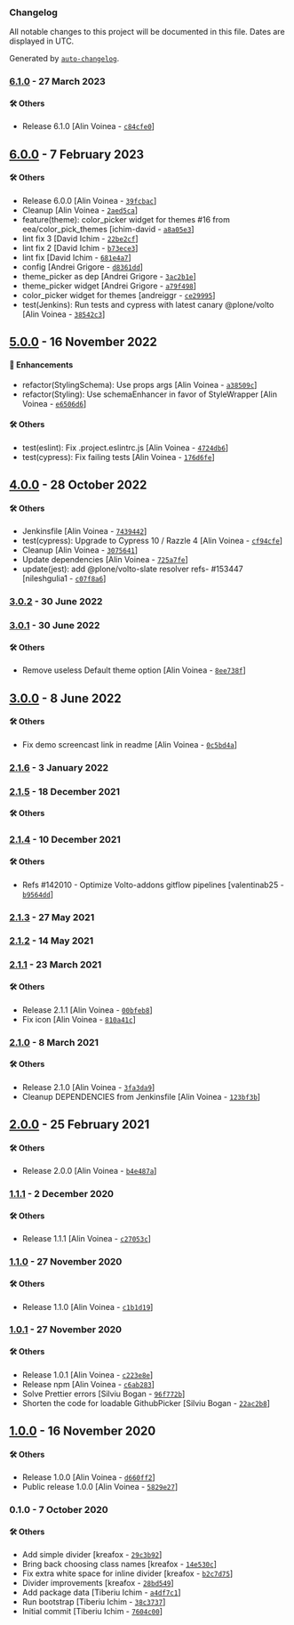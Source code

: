 ### Changelog

All notable changes to this project will be documented in this file. Dates are displayed in UTC.

Generated by [`auto-changelog`](https://github.com/CookPete/auto-changelog).

### [6.1.0](https://github.com/eea/volto-block-divider/compare/6.0.0...6.1.0) - 27 March 2023

#### :hammer_and_wrench: Others

- Release 6.1.0 [Alin Voinea - [`c84cfe0`](https://github.com/eea/volto-block-divider/commit/c84cfe05b6e442f598d29ad6edf52e326756fc3f)]
## [6.0.0](https://github.com/eea/volto-block-divider/compare/5.0.0...6.0.0) - 7 February 2023

#### :hammer_and_wrench: Others

- Release 6.0.0 [Alin Voinea - [`39fcbac`](https://github.com/eea/volto-block-divider/commit/39fcbac8884d19aaa54461dd058624fe75c5eacd)]
- Cleanup [Alin Voinea - [`2aed5ca`](https://github.com/eea/volto-block-divider/commit/2aed5caac7c3ba05aeb7ad52d4f0c9ab6f8262ec)]
- feature(theme): color_picker widget for themes #16 from eea/color_pick_themes [ichim-david - [`a8a05e3`](https://github.com/eea/volto-block-divider/commit/a8a05e3a08fa65985717070b136aa42a22e261a6)]
- lint fix 3 [David Ichim - [`22be2cf`](https://github.com/eea/volto-block-divider/commit/22be2cfcdf7c48f43a8c66e25ab9eba43e642760)]
- lint fix 2 [David Ichim - [`b73ece3`](https://github.com/eea/volto-block-divider/commit/b73ece31f419d76fc99166cf2c283a2dc774162d)]
- lint fix [David Ichim - [`681e4a7`](https://github.com/eea/volto-block-divider/commit/681e4a77ee52801cf71f9cb2c51fdd9650c72bdb)]
- config [Andrei Grigore - [`d8361dd`](https://github.com/eea/volto-block-divider/commit/d8361ddcb29a7e43cf6385425303c994588ad4c1)]
- theme_picker as dep [Andrei Grigore - [`3ac2b1e`](https://github.com/eea/volto-block-divider/commit/3ac2b1e0e8c7ac26bf67cca17d666c734b0475dc)]
- theme_picker widget [Andrei Grigore - [`a79f498`](https://github.com/eea/volto-block-divider/commit/a79f498fb1ae075228389ef1c7f90a0a1bf62e83)]
- color_picker widget for themes [andreiggr - [`ce29995`](https://github.com/eea/volto-block-divider/commit/ce29995518ca373f6b1d5f177f060ca5ce90c1a1)]
- test(Jenkins): Run tests and cypress with latest canary @plone/volto [Alin Voinea - [`38542c3`](https://github.com/eea/volto-block-divider/commit/38542c3b1360ddfb353bcaa14d38726a3214b714)]
## [5.0.0](https://github.com/eea/volto-block-divider/compare/4.0.0...5.0.0) - 16 November 2022

#### :nail_care: Enhancements

- refactor(StylingSchema): Use props args [Alin Voinea - [`a38509c`](https://github.com/eea/volto-block-divider/commit/a38509c0df7cec70714d4403a9171eaf97f11ac9)]
- refactor(Styling): Use schemaEnhancer in favor of StyleWrapper [Alin Voinea - [`e6506d6`](https://github.com/eea/volto-block-divider/commit/e6506d6d746189e881e461db920a32ba5cc37a63)]

#### :hammer_and_wrench: Others

- test(eslint): Fix .project.eslintrc.js [Alin Voinea - [`4724db6`](https://github.com/eea/volto-block-divider/commit/4724db63699dcc16aa2b123de87e786456e8ba12)]
- test(cypress): Fix failing tests [Alin Voinea - [`176d6fe`](https://github.com/eea/volto-block-divider/commit/176d6fe1e861528c5093d9d6b5cd67c447bbae40)]
## [4.0.0](https://github.com/eea/volto-block-divider/compare/3.0.2...4.0.0) - 28 October 2022

#### :hammer_and_wrench: Others

- Jenkinsfile [Alin Voinea - [`7439442`](https://github.com/eea/volto-block-divider/commit/743944272ec99ffacdde1bb787690efc8522e4d3)]
- test(cypress): Upgrade to Cypress 10 / Razzle 4 [Alin Voinea - [`cf94cfe`](https://github.com/eea/volto-block-divider/commit/cf94cfe0610725a673588584e64c2b2e8b33b727)]
- Cleanup [Alin Voinea - [`3075641`](https://github.com/eea/volto-block-divider/commit/3075641e51caf41217bf19d6713495f745bb2472)]
- Update dependencies [Alin Voinea - [`725a7fe`](https://github.com/eea/volto-block-divider/commit/725a7fea880a3a132a29b064ff7992a834eb5502)]
- update(jest): add @plone/volto-slate resolver refs- #153447 [nileshgulia1 - [`c07f8a6`](https://github.com/eea/volto-block-divider/commit/c07f8a69b2d91a02e9d0fdd030c7e142fecdf4d7)]
### [3.0.2](https://github.com/eea/volto-block-divider/compare/3.0.1...3.0.2) - 30 June 2022

### [3.0.1](https://github.com/eea/volto-block-divider/compare/3.0.0...3.0.1) - 30 June 2022

#### :hammer_and_wrench: Others

- Remove useless Default theme option [Alin Voinea - [`8ee738f`](https://github.com/eea/volto-block-divider/commit/8ee738fe3b1adac5bafecb94d2e3d3f073ea4cef)]
## [3.0.0](https://github.com/eea/volto-block-divider/compare/2.1.6...3.0.0) - 8 June 2022

#### :hammer_and_wrench: Others

- Fix demo screencast link in readme [Alin Voinea - [`0c5bd4a`](https://github.com/eea/volto-block-divider/commit/0c5bd4a33db9e92ba0a7ead73af57c389566be0b)]
### [2.1.6](https://github.com/eea/volto-block-divider/compare/2.1.5...2.1.6) - 3 January 2022

### [2.1.5](https://github.com/eea/volto-block-divider/compare/2.1.4...2.1.5) - 18 December 2021

#### :hammer_and_wrench: Others

### [2.1.4](https://github.com/eea/volto-block-divider/compare/2.1.3...2.1.4) - 10 December 2021

#### :hammer_and_wrench: Others

- Refs #142010 - Optimize Volto-addons gitflow pipelines [valentinab25 - [`b9564dd`](https://github.com/eea/volto-block-divider/commit/b9564dde604e4fa79f56fb80de874e656844ec42)]
### [2.1.3](https://github.com/eea/volto-block-divider/compare/2.1.2...2.1.3) - 27 May 2021

### [2.1.2](https://github.com/eea/volto-block-divider/compare/2.1.1...2.1.2) - 14 May 2021

### [2.1.1](https://github.com/eea/volto-block-divider/compare/2.1.0...2.1.1) - 23 March 2021

#### :hammer_and_wrench: Others

- Release 2.1.1 [Alin Voinea - [`00bfeb8`](https://github.com/eea/volto-block-divider/commit/00bfeb8bae2c03e60cb359c8ae8bbdd5accf731b)]
- Fix icon [Alin Voinea - [`810a41c`](https://github.com/eea/volto-block-divider/commit/810a41c57b0e3cfa819105c6c212642d7a57f92d)]
### [2.1.0](https://github.com/eea/volto-block-divider/compare/2.0.0...2.1.0) - 8 March 2021

#### :hammer_and_wrench: Others

- Release 2.1.0 [Alin Voinea - [`3fa3da9`](https://github.com/eea/volto-block-divider/commit/3fa3da941fa3352d418413ae25152b3e3b13e9c4)]
- Cleanup DEPENDENCIES from Jenkinsfile [Alin Voinea - [`123bf3b`](https://github.com/eea/volto-block-divider/commit/123bf3b7c82e3a97157e369449a40e0bb7df9909)]
## [2.0.0](https://github.com/eea/volto-block-divider/compare/1.1.1...2.0.0) - 25 February 2021

#### :hammer_and_wrench: Others

- Release 2.0.0 [Alin Voinea - [`b4e487a`](https://github.com/eea/volto-block-divider/commit/b4e487a073edf20cb353348aba02e2af4c4ebe9f)]
### [1.1.1](https://github.com/eea/volto-block-divider/compare/1.1.0...1.1.1) - 2 December 2020

#### :hammer_and_wrench: Others

- Release 1.1.1 [Alin Voinea - [`c27053c`](https://github.com/eea/volto-block-divider/commit/c27053ca2fcaa119a56530f4a44e9a171b324b82)]
### [1.1.0](https://github.com/eea/volto-block-divider/compare/1.0.1...1.1.0) - 27 November 2020

#### :hammer_and_wrench: Others

- Release 1.1.0 [Alin Voinea - [`c1b1d19`](https://github.com/eea/volto-block-divider/commit/c1b1d197a13bbf9a9f95dbbe4e15e929af0d3cf6)]
### [1.0.1](https://github.com/eea/volto-block-divider/compare/1.0.0...1.0.1) - 27 November 2020

#### :hammer_and_wrench: Others

- Release 1.0.1 [Alin Voinea - [`c223e8e`](https://github.com/eea/volto-block-divider/commit/c223e8e2c50961864f9bbf0038eb85f9e3c0b8cd)]
- Release npm [Alin Voinea - [`c6ab283`](https://github.com/eea/volto-block-divider/commit/c6ab28389d6b1afb2bb9a58081ff55eca8684484)]
- Solve Prettier errors [Silviu Bogan - [`96f772b`](https://github.com/eea/volto-block-divider/commit/96f772b0799bb101c8883fe1f944b5034843e64b)]
- Shorten the code for loadable GithubPicker [Silviu Bogan - [`22ac2b8`](https://github.com/eea/volto-block-divider/commit/22ac2b877c2263fd973e976834773b3a928c8b92)]
## [1.0.0](https://github.com/eea/volto-block-divider/compare/0.1.0...1.0.0) - 16 November 2020

#### :hammer_and_wrench: Others

- Release 1.0.0 [Alin Voinea - [`d660ff2`](https://github.com/eea/volto-block-divider/commit/d660ff2a78d1c9e423d379b2f75da4405f9c6a8e)]
- Public release 1.0.0 [Alin Voinea - [`5829e27`](https://github.com/eea/volto-block-divider/commit/5829e270fd4188245c84dccbe13dc0e4e01dd0c1)]
### 0.1.0 - 7 October 2020

#### :hammer_and_wrench: Others

- Add simple divider [kreafox - [`29c3b92`](https://github.com/eea/volto-block-divider/commit/29c3b92cbec21480bc25a3054c49ceeb0fbd1f98)]
- Bring back choosing class names [kreafox - [`14e530c`](https://github.com/eea/volto-block-divider/commit/14e530c7c750c0a08e270d7d67ba69a3493390b4)]
- Fix extra white space for inline divider [kreafox - [`b2c7d75`](https://github.com/eea/volto-block-divider/commit/b2c7d7591f1a1810e40eac0e46ee51974d0476b1)]
- Divider improvements [kreafox - [`28bd549`](https://github.com/eea/volto-block-divider/commit/28bd549f40eb77842a760bf7779d38a6a9c6eed4)]
- Add package data [Tiberiu Ichim - [`a4df7c1`](https://github.com/eea/volto-block-divider/commit/a4df7c15f4113c7d5fade7e98b2110aeebfd0816)]
- Run bootstrap [Tiberiu Ichim - [`38c3737`](https://github.com/eea/volto-block-divider/commit/38c373757f67d16959e245c8e0054fa64a054501)]
- Initial commit [Tiberiu Ichim - [`7604c00`](https://github.com/eea/volto-block-divider/commit/7604c0020d7d13254c7b54434f4dfb4fb2408481)]
